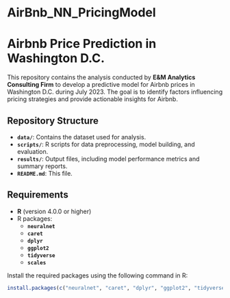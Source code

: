 # AirBnb_NN_PricingModel
# Airbnb Price Prediction in Washington D.C.

This repository contains the analysis conducted by **E&M Analytics Consulting Firm** to develop a predictive model for Airbnb prices in Washington D.C. during July 2023. The goal is to identify factors influencing pricing strategies and provide actionable insights for Airbnb.

## Repository Structure

- **`data/`**: Contains the dataset used for analysis.
- **`scripts/`**: R scripts for data preprocessing, model building, and evaluation.
- **`results/`**: Output files, including model performance metrics and summary reports.
- **`README.md`**: This file.

## Requirements

- **R** (version 4.0.0 or higher)
- R packages:
  - **`neuralnet`**
  - **`caret`**
  - **`dplyr`**
  - **`ggplot2`**
  - **`tidyverse`**
  - **`scales`**

Install the required packages using the following command in R:

```R
install.packages(c("neuralnet", "caret", "dplyr", "ggplot2", "tidyverse", "scales"))

